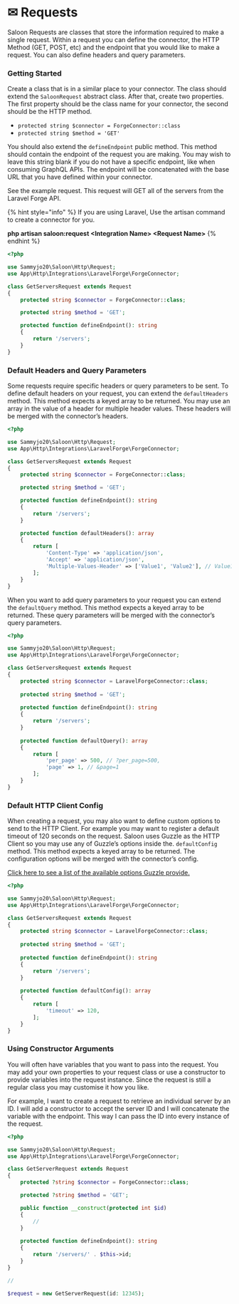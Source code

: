 # ✉ Requests

Saloon Requests are classes that store the information required to make a single request. Within a request you can define the connector, the HTTP Method (GET, POST, etc) and the endpoint that you would like to make a request. You can also define headers and query parameters.

### Getting Started

Create a class that is in a similar place to your connector. The class should extend the `SaloonRequest` abstract class. After that, create two properties. The first property should be the class name for your connector, the second should be the HTTP method.

* `protected string $connector = ForgeConnector::class`
* `protected string $method = 'GET'`

You should also extend the `defineEndpoint` public method. This method should contain the endpoint of the request you are making. You may wish to leave this string blank if you do not have a specific endpoint, like when consuming GraphQL APIs. The endpoint will be concatenated with the base URL that you have defined within your connector.

See the example request. This request will GET all of the servers from the Laravel Forge API.

{% hint style="info" %}
If you are using Laravel, Use the artisan command to create a connector for you.

**php artisan saloon:request \<Integration Name> \<Request Name>**
{% endhint %}

```php
<?php

use Sammyjo20\Saloon\Http\Request;
use App\Http\Integrations\LaravelForge\ForgeConnector;

class GetServersRequest extends Request
{
    protected string $connector = ForgeConnector::class;

    protected string $method = 'GET';

    protected function defineEndpoint(): string
    {
        return '/servers';
    }
}
```

### Default Headers and Query Parameters

Some requests require specific headers or query parameters to be sent. To define default headers on your request, you can extend the `defaultHeaders` method. This method expects a keyed array to be returned. You may use an array in the value of a header for multiple header values. These headers will be merged with the connector’s headers.

```php
<?php

use Sammyjo20\Saloon\Http\Request;
use App\Http\Integrations\LaravelForge\ForgeConnector;

class GetServersRequest extends Request
{
    protected string $connector = ForgeConnector::class;

    protected string $method = 'GET';

    protected function defineEndpoint(): string
    {
        return '/servers';
    }

    protected function defaultHeaders(): array
    {
        return [
            'Content-Type' => 'application/json',
            'Accept' => 'application/json',
            'Multiple-Values-Header' => ['Value1', 'Value2'], // Value1;Value2
        ];
    }
}
```

When you want to add query parameters to your request you can extend the `defaultQuery` method. This method expects a keyed array to be returned. These query parameters will be merged with the connector’s query parameters.

```php
<?php

use Sammyjo20\Saloon\Http\Request;
use App\Http\Integrations\LaravelForge\ForgeConnector;

class GetServersRequest extends Request
{
    protected string $connector = LaravelForgeConnector::class;
    
    protected string $method = 'GET';
    
    protected function defineEndpoint(): string
    {
        return '/servers';
    }
    
    protected function defaultQuery(): array
    {
        return [
            'per_page' => 500, // ?per_page=500,
            'page' => 1, // &page=1
        ];
    }
}
```

### Default HTTP Client Config

When creating a request, you may also want to define custom options to send to the HTTP Client. For example you may want to register a default timeout of 120 seconds on the request. Saloon uses Guzzle as the HTTP Client so you may use any of Guzzle’s options inside the. `defaultConfig` method. This method expects a keyed array to be returned. The configuration options will be merged with the connector’s config.

[Click here to see a list of the available options Guzzle provide.](https://docs.guzzlephp.org/en/stable/request-options.html)

```php
<?php

use Sammyjo20\Saloon\Http\Request;
use App\Http\Integrations\LaravelForge\ForgeConnector;

class GetServersRequest extends Request
{
    protected string $connector = LaravelForgeConnector::class;
    
    protected string $method = 'GET';
    
    protected function defineEndpoint(): string
    {
        return '/servers';
    }
    
    protected function defaultConfig(): array
    {
        return [
            'timeout' => 120,
        ];
    }
}
```

### Using Constructor Arguments

You will often have variables that you want to pass into the request. You may add your own properties to your request class or use a constructor to provide variables into the request instance. Since the request is still a regular class you may customise it how you like.

For example, I want to create a request to retrieve an individual server by an ID. I will add a constructor to accept the server ID and I will concatenate the variable with the endpoint. This way I  can pass the ID into every instance of the request.

```php
<?php

use Sammyjo20\Saloon\Http\Request;
use App\Http\Integrations\LaravelForge\ForgeConnector;

class GetServerRequest extends Request
{
    protected ?string $connector = ForgeConnector::class;

    protected ?string $method = 'GET';

    public function __construct(protected int $id)
    {
        //
    }
    
    protected function defineEndpoint(): string
    {
        return '/servers/' . $this->id;
    }
} 

// 

$request = new GetServerRequest(id: 12345);
```
